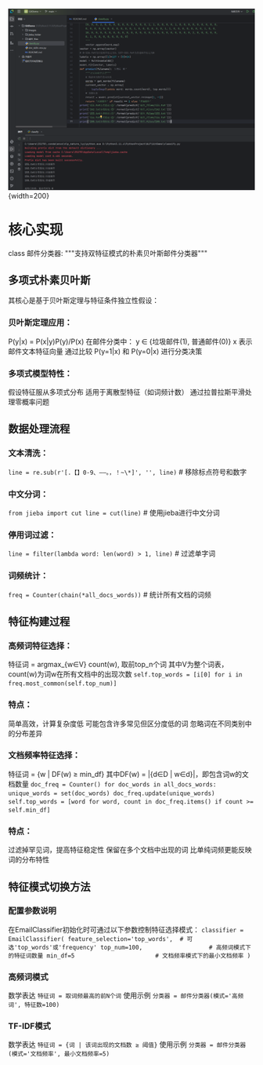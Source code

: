 ![截图](https://github.com/L11-yy/classify/blob/main/%E5%B1%8F%E5%B9%95%E6%88%AA%E5%9B%BE%202025-04-01%20085606.png){width=200}
# 核心实现
class 邮件分类器:
    """支持双特征模式的朴素贝叶斯邮件分类器"""
    
## 多项式朴素贝叶斯
其核心是基于贝叶斯定理与特征条件独立性假设：
### 贝叶斯定理应用：
P(y|x) = P(x|y)P(y)/P(x)
在邮件分类中：
y ∈ {垃圾邮件(1), 普通邮件(0)}
x 表示邮件文本特征向量
通过比较 P(y=1|x) 和 P(y=0|x) 进行分类决策
### 多项式模型特性：
假设特征服从多项式分布
适用于离散型特征（如词频计数）
通过拉普拉斯平滑处理零概率问题

## 数据处理流程
### 文本清洗：
`line = re.sub(r'[.【】0-9、——。，！~\*]', '', line)`  # 移除标点符号和数字
### 中文分词：
`from jieba import cut
line = cut(line)`  # 使用jieba进行中文分词
### 停用词过滤：
`line = filter(lambda word: len(word) > 1, line)`  # 过滤单字词
### 词频统计：
`freq = Counter(chain(*all_docs_words))`  # 统计所有文档的词频

## 特征构建过程
### 高频词特征选择：
特征词 = argmax_{w∈V} count(w), 取前top_n个词
其中V为整个词表，count(w)为词w在所有文档中的出现次数
`self.top_words = [i[0] for i in freq.most_common(self.top_num)]`
### 特点：
简单高效，计算复杂度低
可能包含许多常见但区分度低的词
忽略词在不同类别中的分布差异
### 文档频率特征选择：
特征词 = {w | DF(w) ≥ min_df}
其中DF(w) = |{d∈D | w∈d}|，即包含词w的文档数量
`doc_freq = Counter()
for doc_words in all_docs_words:
    unique_words = set(doc_words)
    doc_freq.update(unique_words)
self.top_words = [word for word, count in doc_freq.items() if count >= self.min_df]`
### 特点：
过滤掉罕见词，提高特征稳定性
保留在多个文档中出现的词
比单纯词频更能反映词的分布特性

## 特征模式切换方法
### 配置参数说明
在EmailClassifier初始化时可通过以下参数控制特征选择模式：
`classifier = EmailClassifier(
    feature_selection='top_words',  # 可选'top_words'或'frequency'
    top_num=100,                   # 高频词模式下的特征词数量
    min_df=5                       # 文档频率模式下的最小文档频率
)`
### 高频词模式
 数学表达
`特征词 = 取词频最高的前N个词`
 使用示例
`分类器 = 邮件分类器(模式='高频词', 特征数=100)`
### TF-IDF模式
 数学表达
`特征词 = {词 | 该词出现的文档数 ≥ 阈值}`
 使用示例
`分类器 = 邮件分类器(模式='文档频率', 最小文档频率=5)`
